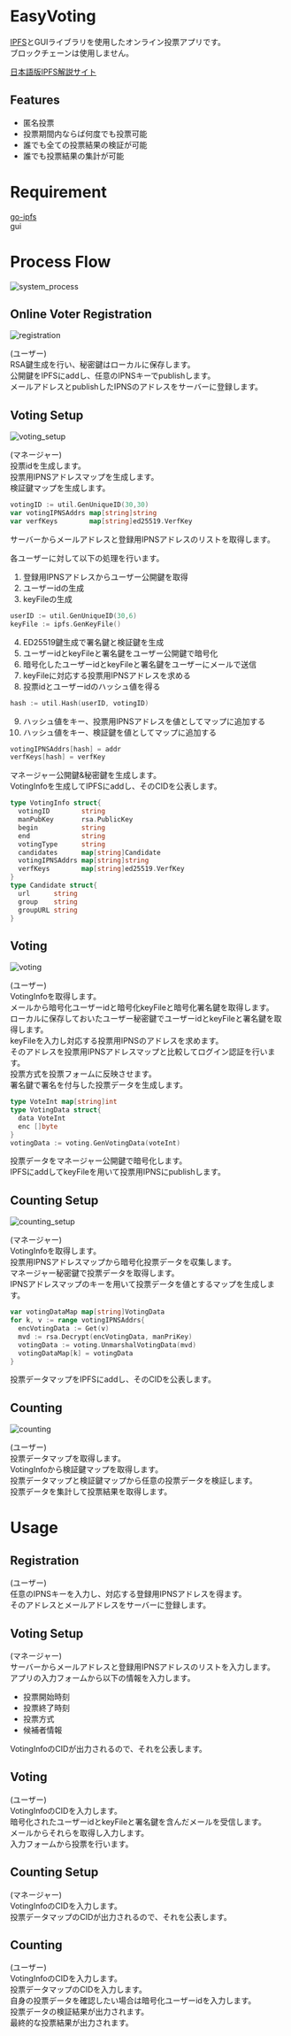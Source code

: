 # EasyVoting
[IPFS](https://ipfs.io/)とGUIライブラリを使用したオンライン投票アプリです。  
ブロックチェーンは使用しません。

[日本語版IPFS解説サイト](https://ipfs-book.decentralized-web.jp/)
## Features
* 匿名投票
* 投票期間内ならば何度でも投票可能
* 誰でも全ての投票結果の検証が可能
* 誰でも投票結果の集計が可能


# Requirement
[go-ipfs](https://github.com/ipfs/go-ipfs)  
gui

# Process Flow
<img alt="system_process" src="https://github.com/m-vlanbdg2ln52gla/EasyVoting/blob/main/images/system_process.png"><br>
## Online Voter Registration
<img alt="registration" src="https://github.com/m-vlanbdg2ln52gla/EasyVoting/blob/main/images/registration.png"><br>

(ユーザー)  
RSA鍵生成を行い、秘密鍵はローカルに保存します。  
公開鍵をIPFSにaddし、任意のIPNSキーでpublishします。  
メールアドレスとpublishしたIPNSのアドレスをサーバーに登録します。  

## Voting Setup
<img alt="voting_setup" src="https://github.com/m-vlanbdg2ln52gla/EasyVoting/blob/main/images/voting_setup.png"><br>

(マネージャー)  
投票idを生成します。  
投票用IPNSアドレスマップを生成します。  
検証鍵マップを生成します。  

```Go
votingID := util.GenUniqueID(30,30)
var votingIPNSAddrs map[string]string
var verfKeys        map[string]ed25519.VerfKey
```

サーバーからメールアドレスと登録用IPNSアドレスのリストを取得します。  

各ユーザーに対して以下の処理を行います。  
1. 登録用IPNSアドレスからユーザー公開鍵を取得  
2. ユーザーidの生成  
3. keyFileの生成  

```Go
userID := util.GenUniqueID(30,6)
keyFile := ipfs.GenKeyFile()
```

4. ED25519鍵生成で署名鍵と検証鍵を生成  
5. ユーザーidとkeyFileと署名鍵をユーザー公開鍵で暗号化  
6. 暗号化したユーザーidとkeyFileと署名鍵をユーザーにメールで送信  
7. keyFileに対応する投票用IPNSアドレスを求める
8. 投票idとユーザーidのハッシュ値を得る

```Go
hash := util.Hash(userID, votingID)
```

9. ハッシュ値をキー、投票用IPNSアドレスを値としてマップに追加する  
10. ハッシュ値をキー、検証鍵を値としてマップに追加する  

```Go
votingIPNSAddrs[hash] = addr
verfKeys[hash] = verfKey
```
 
マネージャー公開鍵&秘密鍵を生成します。  
VotingInfoを生成してIPFSにaddし、そのCIDを公表します。  

```Go
type VotingInfo struct{  
  votingID        string   
  manPubKey       rsa.PublicKey  
  begin           string  
  end             string  
  votingType      string  
  candidates      map[string]Candidate  
  votingIPNSAddrs map[string]string
  verfKeys        map[string]ed25519.VerfKey 
}
type Candidate struct{  
  url      string  
  group    string  
  groupURL string  
}  
```


## Voting
<img alt="voting" src="https://github.com/m-vlanbdg2ln52gla/EasyVoting/blob/main/images/voting.png"><br>

(ユーザー)  
VotingInfoを取得します。  
メールから暗号化ユーザーidと暗号化keyFileと暗号化署名鍵を取得します。  
ローカルに保存しておいたユーザー秘密鍵でユーザーidとkeyFileと署名鍵を取得します。  
keyFileを入力し対応する投票用IPNSのアドレスを求めます。  
そのアドレスを投票用IPNSアドレスマップと比較してログイン認証を行います。  
投票方式を投票フォームに反映させます。  
署名鍵で署名を付与した投票データを生成します。   

```Go
type VoteInt map[string]int
type VotingData struct{
  data VoteInt
  enc []byte
}
votingData := voting.GenVotingData(voteInt)
```

投票データをマネージャー公開鍵で暗号化します。  
IPFSにaddしてkeyFileを用いて投票用IPNSにpublishします。  

## Counting Setup
<img alt="counting_setup" src="https://github.com/m-vlanbdg2ln52gla/EasyVoting/blob/main/images/counting_setup.png"><br>

(マネージャー)  
VotingInfoを取得します。  
投票用IPNSアドレスマップから暗号化投票データを収集します。  
マネージャー秘密鍵で投票データを取得します。  
IPNSアドレスマップのキーを用いて投票データを値とするマップを生成します。

```Go
var votingDataMap map[string]VotingData
for k, v := range votingIPNSAddrs{
  encVotingData := Get(v)
  mvd := rsa.Decrypt(encVotingData, manPriKey)
  votingData := voting.UnmarshalVotingData(mvd)
  votingDataMap[k] = votingData
}
```

投票データマップをIPFSにaddし、そのCIDを公表します。  
   
## Counting
<img alt="counting" src="https://github.com/m-vlanbdg2ln52gla/EasyVoting/blob/main/images/counting.png"><br>

(ユーザー)  
投票データマップを取得します。  
VotingInfoから検証鍵マップを取得します。  
投票データマップと検証鍵マップから任意の投票データを検証します。  
投票データを集計して投票結果を取得します。  


# Usage
## Registration
(ユーザー)  
任意のIPNSキーを入力し、対応する登録用IPNSアドレスを得ます。  
そのアドレスとメールアドレスをサーバーに登録します。  

## Voting Setup
(マネージャー)  
サーバーからメールアドレスと登録用IPNSアドレスのリストを入力します。  
アプリの入力フォームから以下の情報を入力します。 
* 投票開始時刻  
* 投票終了時刻  
* 投票方式  
* 候補者情報  

VotingInfoのCIDが出力されるので、それを公表します。

## Voting
(ユーザー)  
VotingInfoのCIDを入力します。  
暗号化されたユーザーidとkeyFileと署名鍵を含んだメールを受信します。  
メールからそれらを取得し入力します。  
入力フォームから投票を行います。  

## Counting Setup
(マネージャー)  
VotingInfoのCIDを入力します。  
投票データマップのCIDが出力されるので、それを公表します。

## Counting
(ユーザー)  
VotingInfoのCIDを入力します。  
投票データマップのCIDを入力します。  
自身の投票データを確認したい場合は暗号化ユーザーidを入力します。  
投票データの検証結果が出力されます。  
最終的な投票結果が出力されます。  
